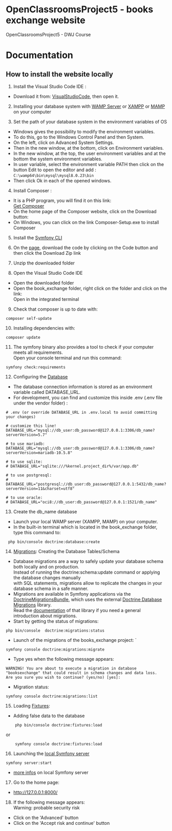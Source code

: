 # OpenClassroomsProject5 - books exchange website  
OpenClassroomsProject5 - DWJ Course  

# Documentation  

## How to install the website locally  

1. Install the Visual Studio Code IDE :  
* Download it from: [VisualStudioCode](https://code.visualstudio.com/), then open it.  

2. Installing your database system with [WAMP Server](https://wampserver.aviatechno.net/?lang=en) or [XAMPP](https://www.apachefriends.org/index.html) or [MAMP](https://www.mamp.info/en/mac/) on your computer  

3. Set the path of your database system in the environment variables of OS  
* Windows gives the possibility to modify the environment variables.  
* To do this, go to the Windows Control Panel and then System.  
* On the left, click on Advanced System Settings.   
* Then in the new window, at the bottom, click on Environment variables.  
* In the new window, at the top, the user environment variables and at the bottom the system environment variables.  
* In user variable, select the environment variable PATH then click on the button Edit to open the editor and add :  
`C:\wamp64\bin\mysql\mysql8.0.23\bin `  
* Then click Ok in each of the opened windows.  

4. Install Composer :  
* It is a PHP program, you will find it on this link:  
[Get Composer](https://getcomposer.org)  
* On the home page of the Composer website, click on the Download button:  
* On Windows, you can click on the link Composer-Setup.exe to install Composer  

5. Install the [Symfony CLI](https://symfony.com/download)  

6. On the [page](https://github.com/EmmanuelBlanchard/OpenClassroomsProject5), download the code by clicking on the Code button and then click the Download Zip link  

7. Unzip the downloaded folder  

8. Open the Visual Studio Code IDE  
* Open the downloaded folder  
* Open the book_exchange folder, right click on the folder and click on the link:  
Open in the integrated terminal  

9. Check that composer is up to date with:  
```
composer self-update
```

10. Installing dependencies with:  
```
composer update
```  

11. The symfony binary also provides a tool to check if your computer meets all requirements.  
Open your console terminal and run this command:  
```
symfony check:requirements
```  

12. Configuring the [Database](https://symfony.com/doc/current/doctrine.html#configuring-the-database)  
* The database connection information is stored as an environment variable called DATABASE_URL.  
* For development, you can find and customize this inside .env (.env file under the vendor folder) :  
```
# .env (or override DATABASE_URL in .env.local to avoid committing your changes)

# customize this line!
DATABASE_URL="mysql://db_user:db_password@127.0.0.1:3306/db_name?serverVersion=5.7"

# to use mariadb:
DATABASE_URL="mysql://db_user:db_password@127.0.0.1:3306/db_name?serverVersion=mariadb-10.5.8"

# to use sqlite:
# DATABASE_URL="sqlite:///%kernel.project_dir%/var/app.db"

# to use postgresql:
# DATABASE_URL="postgresql://db_user:db_password@127.0.0.1:5432/db_name?serverVersion=11&charset=utf8"

# to use oracle:
# DATABASE_URL="oci8://db_user:db_password@127.0.0.1:1521/db_name"
```  

13. Create the db_name database  
* Launch your local WAMP server (XAMPP, MAMP) on your computer.  
* In the built-in terminal which is located in the book_exchange folder, type this command to:  
```
 php bin/console doctrine:database:create
```  

14. [Migrations](https://symfony.com/doc/current/bundles/DoctrineMigrationsBundle/index.html): Creating the Database Tables/Schema  
* Database migrations are a way to safely update your database schema both locally and on production.  
Instead of running the doctrine:schema:update command or applying the database changes manually  
with SQL statements, migrations allow to replicate the changes in your database schema in a safe manner.  
* Migrations are available in Symfony applications via the [DoctrineMigrationsBundle](https://github.com/doctrine/DoctrineMigrationsBundle),  which uses the external [Doctrine Database Migrations](https://github.com/doctrine/migrations) library.  
Read the [documentation](https://www.doctrine-project.org/projects/doctrine-migrations/en/current/index.html) of that library if you need a general introduction about migrations.  
* Start by getting the status of migrations:  
```     
php bin/console  doctrine:migrations:status
```  
* Launch of the migrations of the books_exchange project: `  
```
symfony console doctrine:migrations:migrate
```  
* Type yes when the following message appears:  
```
WARNING! You are about to execute a migration in database "booksexchange" that could result in schema changes and data loss. 
Are you sure you wish to continue? (yes/no) [yes]:
```  
* Migration status:  
```
symfony console doctrine:migrations:list
```  

15. Loading [Fixtures](https://symfony.com/doc/current/bundles/DoctrineFixturesBundle/index.html):  
* Adding false data to the database  
```
	php bin/console doctrine:fixtures:load
```  
or  
```
	symfony console doctrine:fixtures:load
 ```  

16. Launching the [local Symfony server](https://symfony.com/doc/current/setup/symfony_server.html)  
````
symfony server:start
````  
* [more infos](https://symfony.com/doc/current/setup/symfony_server.html) on local Symfony server  

17. Go to the home page:
* http://127.0.0.1:8000/  

18. If the following message appears:  
Warning: probable security risk  
* Click on the 'Advanced' button  
* Click on the 'Accept risk and continue' button  
